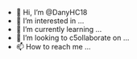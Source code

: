 - 👋 Hi, I’m @DanyHC18
- 👀 I’m interested in ...
- 🌱 I’m currently learning ...
- 💞️ I’m looking to c5ollaborate on ...
- 📫 How to reach me ...

<!---
DanyHC18/DanyHC18 is a ✨ special ✨ repository because its `README.md` (this file) appears on your GitHub profile.
You can click the Preview link to take a look at your changes.
--->
